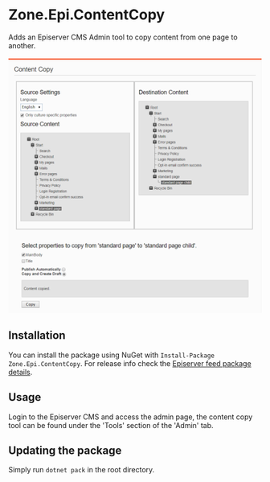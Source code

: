 # Zone.Epi.ContentCopy
Adds an Episerver CMS Admin tool to copy content from one page to another.

![Demo-Image](https://raw.githubusercontent.com/zone/Zone.Epi.ContentCopy/master/img/Content_Copy_Usage.png)

## Installation
You can install the package using NuGet with `Install-Package Zone.Epi.ContentCopy`. For release info check the [Episerver feed package details](https://nuget.episerver.com/package/?id=Zone.Epi.ContentCopy).

## Usage
Login to the Episerver CMS and access the admin page, the content copy tool can be found under the 'Tools' section of the 'Admin' tab.

## Updating the package

Simply run `dotnet pack` in the root directory.